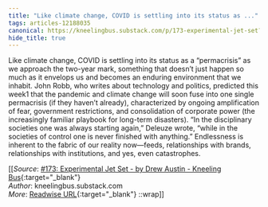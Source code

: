 ```yaml
---
title: "Like climate change, COVID is settling into its status as ..."
tags: articles-12188035
canonical: https://kneelingbus.substack.com/p/173-experimental-jet-set?token=eyJ1c2VyX2lkIjozMTA4Mjc2LCJwb3N0X2lkIjo0Mzc5Mzg5MSwiXyI6IndIZFhyIiwiaWF0IjoxNjM4NzM1MjA4LCJleHAiOjE2Mzg3Mzg4MDgsImlzcyI6InB1Yi0xMjY0NSIsInN1YiI6InBvc3QtcmVhY3Rpb24ifQ.3elfdyEhtpt3_yr1NsPfPrIPnF8NbBwIDjfXTtkeOgM
hide_title: true
---
```


Like climate change, COVID is settling into its status as a “permacrisis” as we approach the two-year mark, something that doesn’t just happen so much as it envelops us and becomes an enduring environment that we inhabit. John Robb, who writes about technology and politics, predicted this week1 that the pandemic and climate change will soon fuse into one single permacrisis (if they haven’t already), characterized by ongoing amplification of fear, government restrictions, and consolidation of corporate power (the increasingly familiar playbook for long-term disasters). “In the disciplinary societies one was always starting again,” Deleuze wrote, “while in the societies of control one is never finished with anything.” Endlessness is inherent to the fabric of our reality now—feeds, relationships with brands, relationships with institutions, and yes, even catastrophes.


[[_Source_: [#173: Experimental Jet Set - by Drew Austin - Kneeling Bus](https://kneelingbus.substack.com/p/173-experimental-jet-set?token=eyJ1c2VyX2lkIjozMTA4Mjc2LCJwb3N0X2lkIjo0Mzc5Mzg5MSwiXyI6IndIZFhyIiwiaWF0IjoxNjM4NzM1MjA4LCJleHAiOjE2Mzg3Mzg4MDgsImlzcyI6InB1Yi0xMjY0NSIsInN1YiI6InBvc3QtcmVhY3Rpb24ifQ.3elfdyEhtpt3_yr1NsPfPrIPnF8NbBwIDjfXTtkeOgM){:target="_blank"}<br>
_Author_: kneelingbus.substack.com<br>
_More_: [Readwise URL](https://readwise.io/open/256462568){:target="_blank"}
::wrap]]